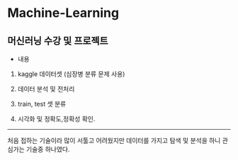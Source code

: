 # Machine-Learning

## 머신러닝 수강 및 프로젝트

* 내용
1. kaggle 데이터셋 (심장병 분류 문제 사용)

2. 데이터 분석 및 전처리

3. train, test 셋 분류

4. 시각화 및 정확도,정확성 확인.


------------------------------------------------------------
처음 접하는 기술이라 많이 서툴고 어려웠지만 데이터를 가지고 탐색 및 분석을 하니 관심가는 기술중 하나였다.
